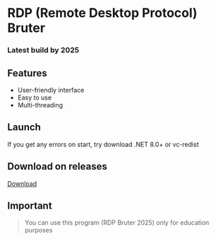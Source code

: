 # RDP (Remote Desktop Protocol) Bruter

### Latest build by 2025

## Features

- User-friendly interface
- Easy to use
- Multi-threading

## Launch
If you get any errors on start, try download .NET 8.0+ or vc-redist

## Download on releases
[Download](https://github.com/kulan431/RDP-Bruter-2025/releases/tag/Release)

## Important
> You can use this program (RDP Bruter 2025) only for education purposes
